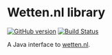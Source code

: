 # Wetten.nl library
[![GitHub version](https://badge.fury.io/gh/digitalheir%2Fjava-wetten-nl-library.svg)](http://badge.fury.io/gh/digitalheir%2Fjava-wetten-nl-library)
[![Build Status](https://travis-ci.org/digitalheir/java-wetten-nl-library.svg?branch=master)](https://travis-ci.org/digitalheir/java-java-wetten-nl-library)

A Java interface to [wetten.nl](http://www.wetten.nl/).

